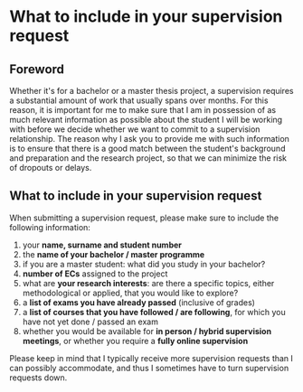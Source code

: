 # What to include in your supervision request

## Foreword

Whether it's for a bachelor or a master thesis project, a supervision requires a substantial amount of work that usually spans over months. For this reason, it is important for me to make sure that I am in possession of as much relevant information as possible about the student I will be working with before we decide whether we want to commit to a supervision relationship. The reason why I ask you to provide me with such information is to ensure that there is a good match between the student's background and preparation and the research project, so that we can minimize the risk of dropouts or delays.

## What to include in your supervision request

When submitting a supervision request, please make sure to include the following information:

1. your **name, surname and student number**
2. the **name of your bachelor / master programme**
3. if you are a master student: what did you study in your bachelor?
4. **number of ECs** assigned to the project
5. what are **your research interests**: are there a specific topics, either methodological or applied, that you would like to explore?
6. a **list of exams you have already passed** (inclusive of grades)
7. a **list of courses that you have followed / are following**, for which you have not yet done / passed an exam
8. whether you would be available for **in person / hybrid supervision meetings**, or whether you require a **fully online supervision**

Please keep in mind that I typically receive more supervision requests than I can possibly accommodate, and thus I sometimes have to turn supervision requests down.
